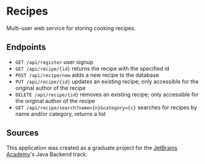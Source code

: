 # Recipes
Multi-user web service for storing cooking recipes.

## Endpoints
* ```GET /api/register``` user signup
* ```GET /api/recipe/{id}``` returns the recipe with the specified id
* ```POST /api/recipe/new``` adds a new recipe to the database
* ```PUT /api/recipe/{id}``` updates an existing recipe; only accessible for the original author of the recipe
* ```DELETE /api/recipe/{id}``` removes an existing recipe; only accessible for the original author of the recipe
* ```GET /api/recipe/search?name={n}&category={c}``` searches for recipes by name and/or category, returns a list

## Sources
This application was created as a graduate project for the [JetBrains Academy](https://www.jetbrains.com/academy/)'s Java Backend track.
